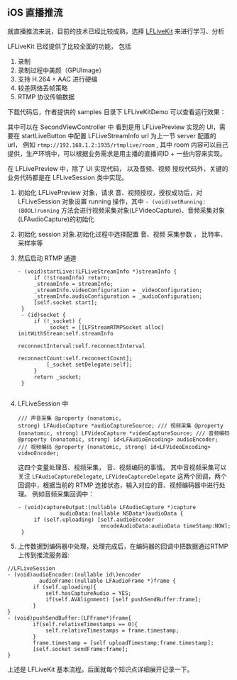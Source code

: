 ## iOS 直播推流


就直播推流来说，目前的技术已经比较成熟，选择 [LFLiveKit](https://github.com/LaiFengiOS/LFLiveKit) 来进行学习、分析

LFLiveKit 已经提供了比较全面的功能， 包括  
1. 录制  
2. 录制过程中美颜（GPUImage）  
3. 支持 H.264 + AAC 进行硬编  
4. 较差网络丢帧策略  
5. RTMP 协议传输数据  


下载代码后，作者提供的 samples 目录下 LFLiveKitDemo 可以查看运行效果： 

其中可以在 SecondViewController 中 看到是用 LFLivePreview 实现的 UI，需要在 startLiveButton 中配置 LFLiveStreamInfo url 为上一节 server 配置的 url， 例如 `rtmp://192.168.1.2:1935/rtmplive/room` , 
其中 room 内容可以自己提供，生产环境中，可以根据业务需求是用主播的直播间ID + 一些内容来实现。


在  LFLivePreview 中，除了 UI 实现代码， 以及音频、视频 授权代码外，关键的业务代码都是在 LFLiveSession 类中实现。



1. 初始化 LFLivePreview 对象，请求 音、视频授权，授权成功后，对 LFLiveSession 对象设置 running 操作，其中 `- (void)setRunning:(BOOL)running` 方法会进行视频采集对象(LFVideoCapture)、音频采集对象(LFAudioCapture)的初始化

2. 初始化 session 对象.初始化过程中选择配置 音、视频 采集参数 ， 比特率、采样率等
	
2. 然后启动 RTMP 通道

	<pre><code>- (void)startLive:(LFLiveStreamInfo *)streamInfo {
	    if (!streamInfo) return;
	    _streamInfo = streamInfo;
	    _streamInfo.videoConfiguration = _videoConfiguration;
	    _streamInfo.audioConfiguration = _audioConfiguration;
	    [self.socket start];
	}
	- (id<LFStreamSocket>)socket {
	    if (!_socket) {
	        _socket = [[LFStreamRTMPSocket alloc] initWithStream:self.streamInfo
	                                           reconnectInterval:self.reconnectInterval
	                                              reconnectCount:self.reconnectCount];
	        [_socket setDelegate:self];
	    }
	    return _socket;
	}
	</code></pre>

4. LFLiveSession 中 <pre><code>/// 声音采集
@property (nonatomic, strong) LFAudioCapture *audioCaptureSource;
/// 视频采集
@property (nonatomic, strong) LFVideoCapture *videoCaptureSource;
/// 音频编码
@property (nonatomic, strong) id\<LFAudioEncoding\> audioEncoder;
/// 视频编码
@property (nonatomic, strong) id\<LFVideoEncoding\> videoEncoder;</code></pre>

	这四个变量处理音、视频采集， 音、视频编码的事情。
	其中音视频采集可以关注 `LFAudioCaptureDelegate`, `LFVideoCaptureDelegate` 这两个回调，两个回调中，根据当前的 RTMP 连接状态，输入对应的音、视频编码器中进行处理。 例如音频采集回调中： 
	<pre><code>- (void)captureOutput:(nullable LFAudioCapture *)capture
	            audioData:(nullable NSData*)audioData {
	    if (self.uploading) [self.audioEncoder
	                         encodeAudioData:audioData timeStamp:NOW];
	}</code></pre>

5. 上传数据到编码器中处理，处理完成后，在编码器的回调中把数据通过RTMP 上传到推流服务器:
<pre><code>//LFLiveSession
- (void)audioEncoder:(nullable id\<LFAudioEncoding\>)encoder
          audioFrame:(nullable LFAudioFrame *)frame {
	    if (self.uploading){
	        self.hasCaptureAudio = YES;
	        if(self.AVAlignment) [self pushSendBuffer:frame];
	    }
}
- (void)pushSendBuffer:(LFFrame*)frame{
	    if(self.relativeTimestamps == 0){
	        self.relativeTimestamps = frame.timestamp;
	    }
	    frame.timestamp = [self uploadTimestamp:frame.timestamp];
	    [self.socket sendFrame:frame];
}<br></code></pre>


上述是 LFLiveKit 基本流程。后面就每个知识点详细展开记录一下。